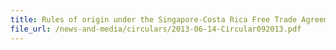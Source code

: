 ```yaml
---
title: Rules of origin under the Singapore-Costa Rica Free Trade Agreement (SCRFTA)
file_url: /news-and-media/circulars/2013-06-14-Circular092013.pdf
---
```

